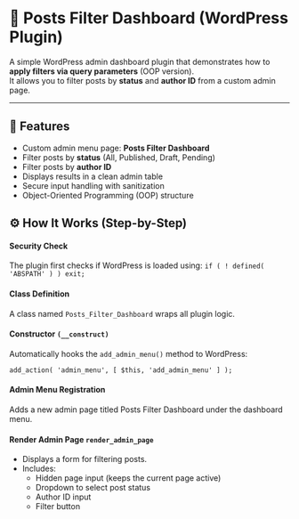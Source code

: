 # 🧩 Posts Filter Dashboard (WordPress Plugin)

A simple WordPress admin dashboard plugin that demonstrates how to **apply filters via query parameters** (OOP version).  
It allows you to filter posts by **status** and **author ID** from a custom admin page.

---

## 🚀 Features

- Custom admin menu page: **Posts Filter Dashboard**
- Filter posts by **status** (All, Published, Draft, Pending)
- Filter posts by **author ID**
- Displays results in a clean admin table
- Secure input handling with sanitization
- Object-Oriented Programming (OOP) structure

## ⚙️ How It Works (Step-by-Step)

#### Security Check

The plugin first checks if WordPress is loaded using:
`if ( ! defined( 'ABSPATH' ) ) exit;`

#### Class Definition
A class named `Posts_Filter_Dashboard` wraps all plugin logic.

#### Constructor `(__construct)`
Automatically hooks the `add_admin_menu()` method to WordPress:

`add_action( 'admin_menu', [ $this, 'add_admin_menu' ] );`

#### Admin Menu Registration
Adds a new admin page titled Posts Filter Dashboard under the dashboard menu.

#### Render Admin Page `render_admin_page`
- Displays a form for filtering posts.
- Includes:
    - Hidden page input (keeps the current page active)
    - Dropdown to select post status
    - Author ID input
    - Filter button
